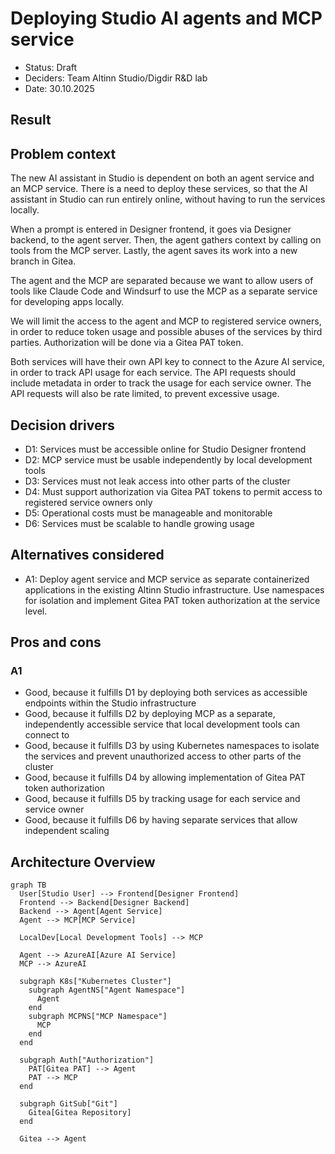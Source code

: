 # Deploying Studio AI agents and MCP service

- Status: Draft
- Deciders: Team Altinn Studio/Digdir R&D lab
- Date: 30.10.2025

## Result

## Problem context

The new AI assistant in Studio is dependent on both an agent service and an MCP service. There is a need to deploy these services, so that the AI assistant in Studio can run entirely online, without having to run the services locally.

When a prompt is entered in Designer frontend, it goes via Designer backend, to the agent server. Then, the agent gathers context by calling on tools from the MCP server. Lastly, the agent saves its work into a new branch in Gitea.

The agent and the MCP are separated because we want to allow users of tools like Claude Code and Windsurf to use the MCP as a separate service for developing apps locally.

We will limit the access to the agent and MCP to registered service owners, in order to reduce token usage and possible abuses of the services by third parties. Authorization will be done via a Gitea PAT token.

Both services will have their own API key to connect to the Azure AI service, in order to track API usage for each service. The API requests should include metadata in order to track the usage for each service owner. The API requests will also be rate limited, to prevent excessive usage.

## Decision drivers

- D1: Services must be accessible online for Studio Designer frontend
- D2: MCP service must be usable independently by local development tools
- D3: Services must not leak access into other parts of the cluster
- D4: Must support authorization via Gitea PAT tokens to permit access to registered service owners only
- D5: Operational costs must be manageable and monitorable
- D6: Services must be scalable to handle growing usage

## Alternatives considered

- A1: Deploy agent service and MCP service as separate containerized applications in the existing Altinn Studio infrastructure. Use namespaces for isolation and implement Gitea PAT token authorization at the service level.

## Pros and cons

### A1

- Good, because it fulfills D1 by deploying both services as accessible endpoints within the Studio infrastructure
- Good, because it fulfills D2 by deploying MCP as a separate, independently accessible service that local development tools can connect to
- Good, because it fulfills D3 by using Kubernetes namespaces to isolate the services and prevent unauthorized access to other parts of the cluster
- Good, because it fulfills D4 by allowing implementation of Gitea PAT token authorization
- Good, because it fulfills D5 by tracking usage for each service and service owner
- Good, because it fulfills D6 by having separate services that allow independent scaling

## Architecture Overview

```mermaid
graph TB
  User[Studio User] --> Frontend[Designer Frontend]
  Frontend --> Backend[Designer Backend]
  Backend --> Agent[Agent Service]
  Agent --> MCP[MCP Service]

  LocalDev[Local Development Tools] --> MCP

  Agent --> AzureAI[Azure AI Service]
  MCP --> AzureAI

  subgraph K8s["Kubernetes Cluster"]
    subgraph AgentNS["Agent Namespace"]
      Agent
    end
    subgraph MCPNS["MCP Namespace"]
      MCP
    end
  end

  subgraph Auth["Authorization"]
    PAT[Gitea PAT] --> Agent
    PAT --> MCP
  end

  subgraph GitSub["Git"]
    Gitea[Gitea Repository]
  end

  Gitea --> Agent
```

